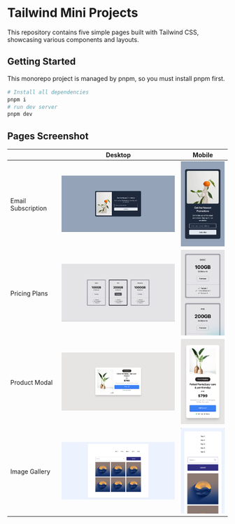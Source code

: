 # Tailwind Mini Projects

This repository contains five simple pages built with Tailwind CSS, showcasing various components and layouts.

## Getting Started

This monorepo project is managed by pnpm, so you must install pnpm first.

```bash
# Install all dependencies
pnpm i
# run dev server
pnpm dev
```

## Pages Screenshot

|                    | Desktop                               | Mobile                                |
| ------------------ | ------------------------------------- | ------------------------------------- |
| Email Subscription | <img src="./docs/1l.png" width="450"> | <img src="./docs/1s.png" width="150"> |
| Pricing Plans      | <img src="./docs/2l.png" width="450"> | <img src="./docs/2s.png" width="150"> |
| Product Modal      | <img src="./docs/3l.png" width="450"> | <img src="./docs/3s.png" width="150"> |
| Image Gallery      | <img src="./docs/4l.png" width="450"> | <img src="./docs/4s.png" width="150"> |
